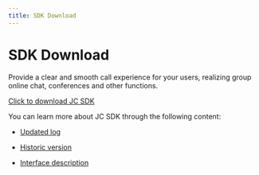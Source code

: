 ```yaml
---
title: SDK Download
---
```

# SDK Download

Provide a clear and smooth call experience for your users, realizing
group online chat, conferences and other functions.

[Click to download JC
SDK](https://developer.juphoon.com/portal/cn/downloadsdk/download_sdk.php?filename=JC-SDK-Windows-V2_1.tar.gz)

You can learn more about JC SDK through the following content:

- [Updated log](https://developer.juphoon.com/cn/document/V2.1/sdk/log/windows.php)

- [Historic version](https://developer.juphoon.com/cn/document/V2.1/sdk/version/windows.php)

- [Interface
    description](https://developer.juphoon.com/portal/reference/V2.1/windows/html/e36ffb00-647f-0198-a895-56556009f19d.htm)
